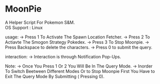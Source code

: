 # MoonPie
A Helper Script For Pokemon S&amp;M.  
OS Support : Linux

usage:
-> Press 1 To Activate The Spawn Location Fetcher.
-> Press 2 To Actiavte The Smogon Strategy Pokedex.
-> Press 3 To Stop Moonpie.
-> Press Backspace to delete the characters.
-> Press 0 to submit the query.

interaction:
-> Interaction is through Notification Pop-Ups. 

Note:
-> Once You Press 1 Or 2 You Will Be In The Query Mode.
-> Inorder To Switch Beetween Different Modes Or to Stop Moonpie First You Have to Exit The Query Mode By Submitting ( Pressing 0).
